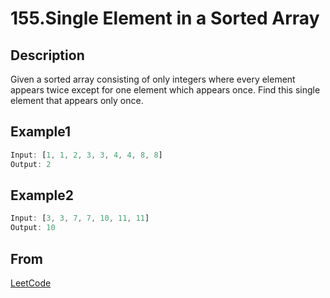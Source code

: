 # 155.Single Element in a Sorted Array

## Description

Given a sorted array consisting of only integers where every element appears twice except for one element which appears once. Find this single element that appears only once.

## Example1

```javascript
Input: [1, 1, 2, 3, 3, 4, 4, 8, 8]
Output: 2
```

## Example2

```javascript
Input: [3, 3, 7, 7, 10, 11, 11]
Output: 10
```

## From

[LeetCode](https://leetcode.com/problems/single-element-in-a-sorted-array)
